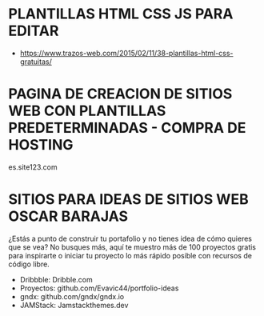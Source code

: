 # PLANTILLAS HTML CSS JS PARA EDITAR
- https://www.trazos-web.com/2015/02/11/38-plantillas-html-css-gratuitas/


# PAGINA DE CREACION DE SITIOS WEB CON PLANTILLAS PREDETERMINADAS - COMPRA DE HOSTING
es.site123.com



# SITIOS PARA IDEAS DE SITIOS WEB OSCAR BARAJAS
¿Estás a punto de construir tu portafolio y no tienes idea de cómo quieres que se vea? No busques más, aquí te muestro más de 100 proyectos gratis para inspirarte o iniciar tu proyecto lo más rápido posible con recursos de código libre.

- Dribbble: Dribble.com
- Proyectos: github.com/Evavic44/portfolio-ideas
- gndx: github.com/gndx/gndx.io
- JAMStack: Jamstackthemes.dev